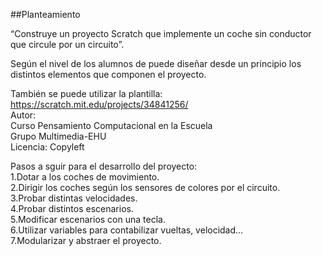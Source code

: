 ##Planteamiento
  

“Construye un proyecto Scratch que implemente un coche sin conductor que circule por un circuito”.  
  
Según el nivel de los alumnos de puede diseñar desde un principio los distintos  elementos que componen el proyecto.  
  
También se puede utilizar la plantilla:  
https://scratch.mit.edu/projects/34841256/  
Autor:  
Curso Pensamiento Computacional en la Escuela  
Grupo Multimedia-EHU  
Licencia: Copyleft  
  
Pasos a sguir para el desarrollo del proyecto:  
1.Dotar a los coches de movimiento.  
2.Dirigir los coches según los sensores de colores por el circuito.  
3.Probar distintas velocidades.  
4.Probar distintos escenarios.    
5.Modificar escenarios con una tecla.  
6.Utilizar variables para contabilizar vueltas, velocidad...  
7.Modularizar y abstraer el proyecto.  

